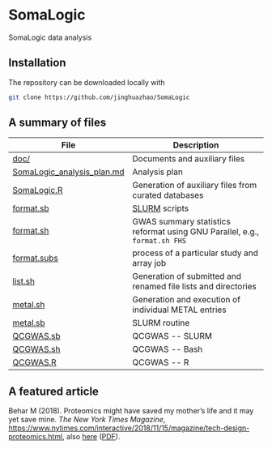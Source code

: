 # SomaLogic
SomaLogic data analysis

## Installation

The repository can be downloaded locally with
```bash
git clone https://github.com/jinghuazhao/SomaLogic
```

## A summary of files

File  | Description
-------------|---------------------------------
[doc/](doc) | Documents and auxiliary files
[SomaLogic_analysis_plan.md](SomaLogic_analysis_plan.md) | Analysis plan
[SomaLogic.R](SomaLogic.R) | Generation of auxiliary files from curated databases
[format.sb](format.sb) | [SLURM](https://slurm.schedmd.com/) scripts
[format.sh](format.sh) | GWAS summary statistics reformat using GNU Parallel, e.g., `format.sh FHS`
[format.subs](format.subs) | process of a particular study and array job
[list.sh](list.sh) | Generation of submitted and renamed file lists and directories
[metal.sh](metal.sh) | Generation and execution of individual METAL entries
[metal.sb](metal.sb) | SLURM routine
[QCGWAS.sb](QCGWAS.sb) | QCGWAS -- SLURM
[QCGWAS.sh](QCGWAS.sh) | QCGWAS -- Bash
[QCGWAS.R](QCGWAS.R) | QCGWAS -- R

## A featured article

Behar M (2018). Proteomics might have saved my mother’s life and it may yet save mine. *The New York Times Magazine*,
https://www.nytimes.com/interactive/2018/11/15/magazine/tech-design-proteomics.html, 
also [here](http://www.michaelbehar.com/articles/the-new-york-times-november-18-2018/)
([PDF](http://www.michaelbehar.com/wp-content/uploads/2012/09/The-Everything-Test-The-New-York-Times-Magazine.pdf)).
